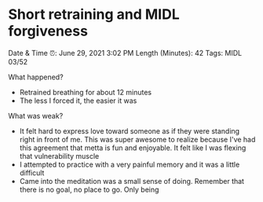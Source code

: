 # Short retraining and MIDL forgiveness

Date & Time ⏰: June 29, 2021 3:02 PM
Length (Minutes): 42
Tags: MIDL 03/52

What happened?

- Retrained breathing for about 12 minutes
- The less I forced it, the easier it was

What was weak?

- It felt hard to express love toward someone as if they were standing right in front of me. This was super awesome to realize because I've had this agreement that metta is fun and enjoyable. It felt like I was flexing that vulnerability muscle
- I attempted to practice with a very painful memory and it was a little difficult
- Came into the meditation was a small sense of doing. Remember that there is no goal, no place to go. Only being